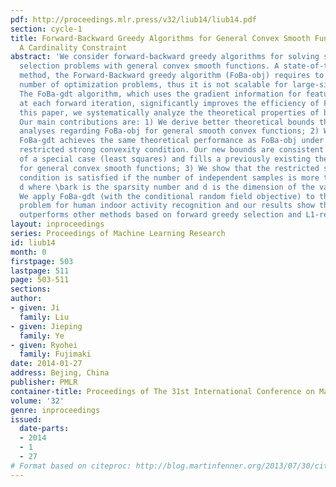 ```yaml
---
pdf: http://proceedings.mlr.press/v32/liub14/liub14.pdf
section: cycle-1
title: Forward-Backward Greedy Algorithms for General Convex Smooth Functions over
  A Cardinality Constraint
abstract: 'We consider forward-backward greedy algorithms for solving sparse feature
  selection problems with general convex smooth functions. A state-of-the-art greedy
  method, the Forward-Backward greedy algorithm (FoBa-obj) requires to solve a large
  number of optimization problems, thus it is not scalable for large-size problems.
  The FoBa-gdt algorithm, which uses the gradient information for feature selection
  at each forward iteration, significantly improves the efficiency of FoBa-obj. In
  this paper, we systematically analyze the theoretical properties of both algorithms.
  Our main contributions are: 1) We derive better theoretical bounds than existing
  analyses regarding FoBa-obj for general smooth convex functions; 2) We show that
  FoBa-gdt achieves the same theoretical performance as FoBa-obj under the same condition:
  restricted strong convexity condition. Our new bounds are consistent with the bounds
  of a special case (least squares) and fills a previously existing theoretical gap
  for general convex smooth functions; 3) We show that the restricted strong convexity
  condition is satisfied if the number of independent samples is more than \bark\log
  d where \bark is the sparsity number and d is the dimension of the variable; 4)
  We apply FoBa-gdt (with the conditional random field objective) to the sensor selection
  problem for human indoor activity recognition and our results show that FoBa-gdt
  outperforms other methods based on forward greedy selection and L1-regularization.'
layout: inproceedings
series: Proceedings of Machine Learning Research
id: liub14
month: 0
firstpage: 503
lastpage: 511
page: 503-511
sections: 
author:
- given: Ji
  family: Liu
- given: Jieping
  family: Ye
- given: Ryohei
  family: Fujimaki
date: 2014-01-27
address: Bejing, China
publisher: PMLR
container-title: Proceedings of The 31st International Conference on Machine Learning
volume: '32'
genre: inproceedings
issued:
  date-parts:
  - 2014
  - 1
  - 27
# Format based on citeproc: http://blog.martinfenner.org/2013/07/30/citeproc-yaml-for-bibliographies/
---
```

